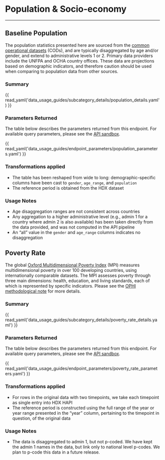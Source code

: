 # Population & Socio-economy

---

## Baseline Population <a id="population"></a>

The population statistics presented here are sourced from the
[common operational datasets](https://cod.unocha.org/) (CODs), and are
typically disaggregated by age and/or gender, and extend to administrative
levels 1 or 2. Primary data providers include the UNFPA and OCHA country
offices. These data are projections based on demographic indicators, and
therefore caution should be used when comparing to population data from other
sources.

### Summary

{{ read_yaml('data_usage_guides/subcategory_details/population_details.yaml') }}

### Parameters Returned

The table below describes the parameters returned from this endpoint.
For available query parameters, please see the
[API sandbox](https://hapi.humdata.org/docs#/Population%20%26%20Socio-Economy/get_populations_api_v1_population_social_population_get).

{{ read_yaml('data_usage_guides/endpoint_parameters/population_parameters.yaml') }}

### Transformations applied

* The table has been reshaped from wide to long: demographic-specific columns
  have been cast to `gender`, `age_range`, and `population`
* The reference period is obtained from the HDX dataset

### Usage Notes

* Age disaggregation ranges are not consistent across countries
* Any aggregation to a higher administrative level (e.g., admin 1 for a
  country where admin 2 is also available) has been taken directly from the
  data provided, and was not computed in the API pipeline
* An “all” value in the `gender` and `age_range` columns indicates no
  disaggregation

## Poverty Rate <a id="poverty-rate"></a>

The global [Oxford Multidimensional Poverty Index](https://ophi.org.uk/global-mpi)
(MPI) measures multidimensional poverty in over 100 developing countries,
using internationally comparable datasets. The MPI assesses poverty through
three main dimensions: health, education, and living standards, each of which
is represented by specific indicators. Please see the
[OPHI methodological note](https://ophi.org.uk/publications/MN-54) for more
details.

### Summary

{{ read_yaml('data_usage_guides/subcategory_details/poverty_rate_details.yaml') }}

### Parameters Returned

The table below describes the parameters returned from this endpoint.
For available query parameters, please see the
[API sandbox](https://hapi.humdata.org/docs#/Population%20%26%20Socio-Economy/get_poverty_rates_api_v1_population_social_poverty_rate_get).

{{ read_yaml('data_usage_guides/endpoint_parameters/poverty_rate_parameters.yaml') }}

### Transformations applied

* For rows in the original data with two timepoints, we take each timepoint as
  single entry into HDX HAPI
* The reference period is constructed using the full range of the year or year
  range presented in the “year” column, pertaining to the timepoint in
  question, of the original data

### Usage Notes

* The data is disaggregated to admin 1, but not p-coded. We have kept the
  admin 1 names in the data, but link only to national level p-codes.
  We plan to p-code this data in a future release.
